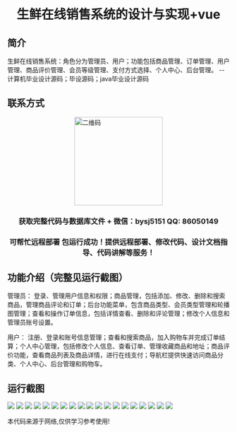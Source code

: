 <p><h1 align="center">生鲜在线销售系统的设计与实现+vue</h1></p>

## 简介
生鲜在线销售系统：角色分为管理员、用户；功能包括商品管理、订单管理、用户管理、商品评价管理、会员等级管理、支付方式选择、个人中心、后台管理。    --计算机毕业设计源码；毕设源码；java毕业设计源码


## 联系方式
<img src="https://bs-1329754181.cos.ap-shanghai.myqcloud.com/wx.jpg" alt="二维码" style="display: block; margin: 0 auto;" width="200px">
<p><h3 align="center">获取完整代码与数据库文件 + 微信：bysj5151 QQ: 86050149</h3></p>
<p><h3 align="center">可帮忙远程部署 包运行成功！提供远程部署、修改代码、设计文档指导、代码讲解等服务！</h3></p>

## 功能介绍（完整见运行截图）
管理员： 登录、管理用户信息和权限；商品管理，包括添加、修改、删除和搜索商品，管理商品评论和订单；后台功能菜单，包含商品类型、会员类型管理和轮播图管理；查看和操作订单信息，包括详情查看、删除和评论管理；修改个人信息和管理员账号设置。

用户： 注册、登录和账号信息管理；查看和搜索商品，加入购物车并完成订单结算；个人中心管理，包括修改个人信息、查看订单、管理收藏商品和地址；商品评价功能，查看商品列表及商品详情，进行在线支付；导航栏提供快速访问商品分类、个人中心、后台管理和购物车。


## 运行截图
![](https://bs-1329754181.cos.ap-shanghai.myqcloud.com/ssm/FreshOnlineSalesSystem/img/001.jpg)
![](https://bs-1329754181.cos.ap-shanghai.myqcloud.com/ssm/FreshOnlineSalesSystem/img/002.jpg)
![](https://bs-1329754181.cos.ap-shanghai.myqcloud.com/ssm/FreshOnlineSalesSystem/img/003.jpg)
![](https://bs-1329754181.cos.ap-shanghai.myqcloud.com/ssm/FreshOnlineSalesSystem/img/004.jpg)
![](https://bs-1329754181.cos.ap-shanghai.myqcloud.com/ssm/FreshOnlineSalesSystem/img/005.jpg)
![](https://bs-1329754181.cos.ap-shanghai.myqcloud.com/ssm/FreshOnlineSalesSystem/img/006.jpg)
![](https://bs-1329754181.cos.ap-shanghai.myqcloud.com/ssm/FreshOnlineSalesSystem/img/007.jpg)
![](https://bs-1329754181.cos.ap-shanghai.myqcloud.com/ssm/FreshOnlineSalesSystem/img/008.jpg)
![](https://bs-1329754181.cos.ap-shanghai.myqcloud.com/ssm/FreshOnlineSalesSystem/img/009.jpg)
![](https://bs-1329754181.cos.ap-shanghai.myqcloud.com/ssm/FreshOnlineSalesSystem/img/010.jpg)
![](https://bs-1329754181.cos.ap-shanghai.myqcloud.com/ssm/FreshOnlineSalesSystem/img/011.jpg)
![](https://bs-1329754181.cos.ap-shanghai.myqcloud.com/ssm/FreshOnlineSalesSystem/img/012.jpg)
![](https://bs-1329754181.cos.ap-shanghai.myqcloud.com/ssm/FreshOnlineSalesSystem/img/013.jpg)
![](https://bs-1329754181.cos.ap-shanghai.myqcloud.com/ssm/FreshOnlineSalesSystem/img/014.jpg)
![](https://bs-1329754181.cos.ap-shanghai.myqcloud.com/ssm/FreshOnlineSalesSystem/img/015.jpg)
![](https://bs-1329754181.cos.ap-shanghai.myqcloud.com/ssm/FreshOnlineSalesSystem/img/016.jpg)
![](https://bs-1329754181.cos.ap-shanghai.myqcloud.com/ssm/FreshOnlineSalesSystem/img/017.jpg)
![](https://bs-1329754181.cos.ap-shanghai.myqcloud.com/ssm/FreshOnlineSalesSystem/img/018.jpg)
![](https://bs-1329754181.cos.ap-shanghai.myqcloud.com/ssm/FreshOnlineSalesSystem/img/019.jpg)

<p>本代码来源于网络,仅供学习参考使用!</p>
